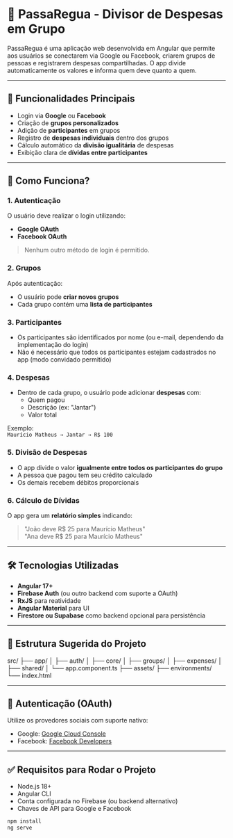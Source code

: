 # 💸 PassaRegua - Divisor de Despesas em Grupo

PassaRegua é uma aplicação web desenvolvida em Angular que permite aos usuários se conectarem via Google ou Facebook, criarem grupos de pessoas e registrarem despesas compartilhadas. O app divide automaticamente os valores e informa quem deve quanto a quem.

---

## 🚀 Funcionalidades Principais

- Login via **Google** ou **Facebook**
- Criação de **grupos personalizados**
- Adição de **participantes** em grupos
- Registro de **despesas individuais** dentro dos grupos
- Cálculo automático da **divisão igualitária** de despesas
- Exibição clara de **dívidas entre participantes**

---

## 🧠 Como Funciona?

### 1. Autenticação
O usuário deve realizar o login utilizando:
- **Google OAuth**
- **Facebook OAuth**

> Nenhum outro método de login é permitido.

### 2. Grupos
Após autenticação:
- O usuário pode **criar novos grupos**
- Cada grupo contém uma **lista de participantes**

### 3. Participantes
- Os participantes são identificados por nome (ou e-mail, dependendo da implementação do login)
- Não é necessário que todos os participantes estejam cadastrados no app (modo convidado permitido)

### 4. Despesas
- Dentro de cada grupo, o usuário pode adicionar **despesas** com:
  - Quem pagou
  - Descrição (ex: "Jantar")
  - Valor total

Exemplo:  
`Maurício Matheus → Jantar → R$ 100`

### 5. Divisão de Despesas
- O app divide o valor **igualmente entre todos os participantes do grupo**
- A pessoa que pagou tem seu crédito calculado
- Os demais recebem débitos proporcionais

### 6. Cálculo de Dívidas
O app gera um **relatório simples** indicando:
> "João deve R$ 25 para Maurício Matheus"  
> "Ana deve R$ 25 para Maurício Matheus"

---

## 🛠️ Tecnologias Utilizadas

- **Angular 17+**
- **Firebase Auth** (ou outro backend com suporte a OAuth)
- **RxJS** para reatividade
- **Angular Material** para UI
- **Firestore ou Supabase** como backend opcional para persistência

---

## 📁 Estrutura Sugerida do Projeto

src/
├── app/
│ ├── auth/
│ ├── core/
│ ├── groups/
│ ├── expenses/
│ ├── shared/
│ └── app.component.ts
├── assets/
├── environments/
└── index.html


---

## 🔐 Autenticação (OAuth)

Utilize os provedores sociais com suporte nativo:

- Google: [Google Cloud Console](https://console.cloud.google.com/)
- Facebook: [Facebook Developers](https://developers.facebook.com/)

---

## ✅ Requisitos para Rodar o Projeto

- Node.js 18+
- Angular CLI
- Conta configurada no Firebase (ou backend alternativo)
- Chaves de API para Google e Facebook

```bash
npm install 
ng serve
 